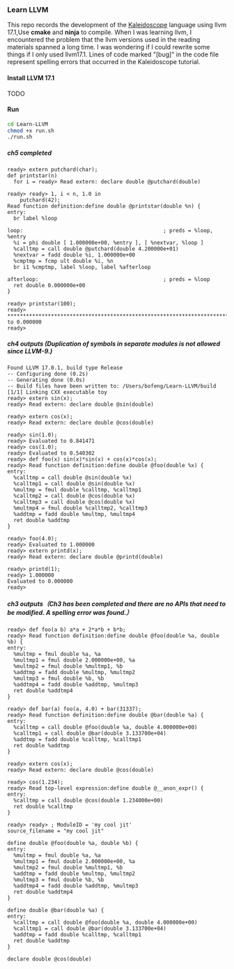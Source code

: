 ### Learn LLVM

This repo records the development of the [Kaleidoscope](https://llvm.org/docs/tutorial/index.html) language using llvm 17.1,Use **cmake** and **ninja** to compile. When I was learning llvm, I encountered the problem that the llvm versions used in the reading materials spanned a long time. I was wondering if I could rewrite some things if I only used llvm17.1. Lines of code marked "[bug]" in the code file represent spelling errors that occurred in the Kaleidoscope tutorial.

#### Install LLVM 17.1
TODO

#### Run
```bash
cd Learn-LLVM
chmod +x run.sh
./run.sh
```

##### ch5 completed
```
ready> extern putchard(char);
def printstar(n)
  for i = ready> Read extern: declare double @putchard(double)

ready> ready> 1, i < n, 1.0 in
    putchard(42);
Read function definition:define double @printstar(double %n) {
entry:
  br label %loop

loop:                                             ; preds = %loop, %entry
  %i = phi double [ 1.000000e+00, %entry ], [ %nextvar, %loop ]
  %calltmp = call double @putchard(double 4.200000e+01)
  %nextvar = fadd double %i, 1.000000e+00
  %cmptmp = fcmp ult double %i, %n
  br i1 %cmptmp, label %loop, label %afterloop

afterloop:                                        ; preds = %loop
  ret double 0.000000e+00
}

ready> printstar(100);
ready> ****************************************************************************************************Evaluated to 0.000000
ready> 
```

##### ch4 outputs (Duplication of symbols in separate modules is not allowed since LLVM-9.)
```
Found LLVM 17.0.1, build type Release
-- Configuring done (0.2s)
-- Generating done (0.0s)
-- Build files have been written to: /Users/bofeng/Learn-LLVM/build
[1/1] Linking CXX executable toy
ready> extern sin(x);
ready> Read extern: declare double @sin(double)

ready> extern cos(x);
ready> Read extern: declare double @cos(double)

ready> sin(1.0);
ready> Evaluated to 0.841471
ready> cos(1.0);
ready> Evaluated to 0.540302
ready> def foo(x) sin(x)*sin(x) + cos(x)*cos(x);
ready> Read function definition:define double @foo(double %x) {
entry:
  %calltmp = call double @sin(double %x)
  %calltmp1 = call double @sin(double %x)
  %multmp = fmul double %calltmp, %calltmp1
  %calltmp2 = call double @cos(double %x)
  %calltmp3 = call double @cos(double %x)
  %multmp4 = fmul double %calltmp2, %calltmp3
  %addtmp = fadd double %multmp, %multmp4
  ret double %addtmp
}

ready> foo(4.0);
ready> Evaluated to 1.000000
ready> extern printd(x);
ready> Read extern: declare double @printd(double)

ready> printd(1);
ready> 1.000000
Evaluated to 0.000000
ready> 
```
##### ch3 outputs（Ch3 has been completed and there are no APIs that need to be modified. A spelling error was found.）
```
ready> def foo(a b) a*a + 2*a*b + b*b;
ready> Read function definition:define double @foo(double %a, double %b) {
entry:
  %multmp = fmul double %a, %a
  %multmp1 = fmul double 2.000000e+00, %a
  %multmp2 = fmul double %multmp1, %b
  %addtmp = fadd double %multmp, %multmp2
  %multmp3 = fmul double %b, %b
  %addtmp4 = fadd double %addtmp, %multmp3
  ret double %addtmp4
}

ready> def bar(a) foo(a, 4.0) + bar(31337);
ready> Read function definition:define double @bar(double %a) {
entry:
  %calltmp = call double @foo(double %a, double 4.000000e+00)
  %calltmp1 = call double @bar(double 3.133700e+04)
  %addtmp = fadd double %calltmp, %calltmp1
  ret double %addtmp
}

ready> extern cos(x);
ready> Read extern: declare double @cos(double)

ready> cos(1.234);
ready> Read top-level expression:define double @__anon_expr() {
entry:
  %calltmp = call double @cos(double 1.234000e+00)
  ret double %calltmp
}

ready> ready> ; ModuleID = 'my cool jit'
source_filename = "my cool jit"

define double @foo(double %a, double %b) {
entry:
  %multmp = fmul double %a, %a
  %multmp1 = fmul double 2.000000e+00, %a
  %multmp2 = fmul double %multmp1, %b
  %addtmp = fadd double %multmp, %multmp2
  %multmp3 = fmul double %b, %b
  %addtmp4 = fadd double %addtmp, %multmp3
  ret double %addtmp4
}

define double @bar(double %a) {
entry:
  %calltmp = call double @foo(double %a, double 4.000000e+00)
  %calltmp1 = call double @bar(double 3.133700e+04)
  %addtmp = fadd double %calltmp, %calltmp1
  ret double %addtmp
}

declare double @cos(double)
```